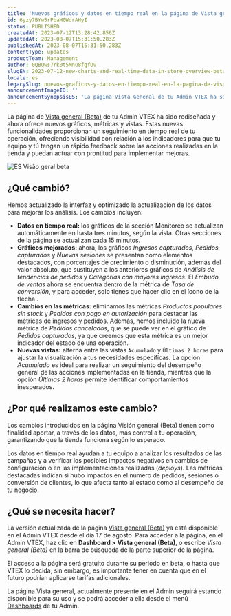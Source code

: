 ```yaml
---
title: 'Nuevos gráficos y datos en tiempo real en la página de Vista general (Beta) '
id: 6yzy7BYw5rPbaH0WdrAHyI
status: PUBLISHED
createdAt: 2023-07-12T13:28:42.856Z
updatedAt: 2023-08-07T15:31:50.283Z
publishedAt: 2023-08-07T15:31:50.283Z
contentType: updates
productTeam: Management
author: 0QBQws7rk0t5Mnu8fgfUv
slugEN: 2023-07-12-new-charts-and-real-time-data-in-store-overview-beta-admin-page
locale: es
legacySlug: nuevos-graficos-y-datos-en-tiempo-real-en-la-pagina-de-vista-general-beta
announcementImageID: ''
announcementSynopsisES: 'La página Vista General de tu Admin VTEX ha sido rediseñada y ahora ofrece nuevos gráficos, en tiempo real.'
---
```


La página de [Vista general (Beta)](https://help.vtex.com/es/tutorial/visao-geral-da-loja-beta--7i8wNsQQgbbFhYMYbQ5X46) de tu Admin VTEX ha sido rediseñada y ahora ofrece nuevos gráficos, métricas y vistas. Estas nuevas funcionalidades proporcionan un seguimiento en tiempo real de tu operación, ofreciendo visibilidad con relación a los indicadores para que tu equipo y tú tengan un rápido feedback sobre las acciones realizadas en la tienda y puedan actuar con prontitud para implementar mejoras. 

![ES Visão geral beta](https://images.ctfassets.net/alneenqid6w5/5C2Na8YDkwgIsMHqp28oGv/5b97a2cf1346f1c95fc32512c95da972/ES_Visa__o_geral_beta.png)

## ¿Qué cambió?

Hemos actualizado la interfaz y optimizado la actualización de los datos para mejorar los análisis. Los cambios incluyen: 

* **Datos en tiempo real:** los gráficos de la sección Monitoreo se actualizan automáticamente en hasta tres minutos, según la vista. Otras secciones de la página se actualizan cada 15 minutos.  
* **Gráficos mejorados:** ahora, los gráficos _Ingresos capturados_, _Pedidos capturados_ y _Nuevas sesiones_ se presentan como elementos destacados, con porcentajes de crecimiento o disminución, además del valor absoluto, que sustituyen a los anteriores gráficos de _Análisis de tendencias de pedidos_ y _Categorías con mayores ingresos_. El _Embudo de ventas_ ahora se encuentra dentro de la métrica de _Tasa de conversión_, y para acceder, solo tienes que hacer clic en el ícono de la flecha <i class='fa fa-chevron-down'></i>.   
* **Cambios en las métricas:** eliminamos las métricas _Productos populares sin stock_ y _Pedidos con pago en autorización_ para destacar las métricas de ingresos y pedidos. Además, hemos incluido la nueva métrica de _Pedidos cancelados_, que se puede ver en el gráfico de _Pedidos capturados_, ya que creemos que esta métrica es un mejor indicador del estado de una operación.   
* **Nuevas vistas:** alterna entre las vistas `Acumulado` y `Últimas 2 horas` para ajustar la visualización a tus necesidades específicas. La opción _Acumulado_ es ideal para realizar un seguimiento del desempeño general de las acciones implementadas en la tienda, mientras que la opción _Últimas 2 horas_ permite identificar comportamientos inesperados.

## ¿Por qué realizamos este cambio?

Los cambios introducidos en la página Visión general (Beta) tienen como finalidad aportar, a través de los datos, más control a tu operación, garantizando que la tienda funciona según lo esperado. 

Los datos en tiempo real ayudan a tu equipo a analizar los resultados de las campañas y a verificar los posibles impactos negativos en cambios de configuración o en las implementaciones realizadas (*deploys*).  Las métricas destacadas indican si hubo impactos en el número de pedidos, sesiones o conversión de clientes, lo que afecta tanto al estado como al desempeño de tu negocio.   

## ¿Qué se necesita hacer?

La versión actualizada de la página [Vista general (Beta)](https://help.vtex.com/pt/tutorial/visao-geral-da-loja-beta--7i8wNsQQgbbFhYMYbQ5X46) ya está disponible en el Admin VTEX desde el día 17 de agosto. Para acceder a la página, en el Admin VTEX, haz clic en **Dashboard > Vista general (Beta)**, o escribe _Vista general (Beta)_ en la barra de búsqueda de la parte superior de la página.

El acceso a la página será gratuito durante su periodo en beta, o hasta que VTEX lo decida; sin embargo, es importante tener en cuenta que en el futuro podrían aplicarse tarifas adicionales. 

La página Vista general, actualmente presente en el Admin seguirá estando disponible para su uso y se podrá acceder a ella desde el menú [Dashboards](https://help.vtex.com/es/tutorial/dashboards-overview--1yn2nZUoXtDO3teTEJsCNl) de tu Admin. 

